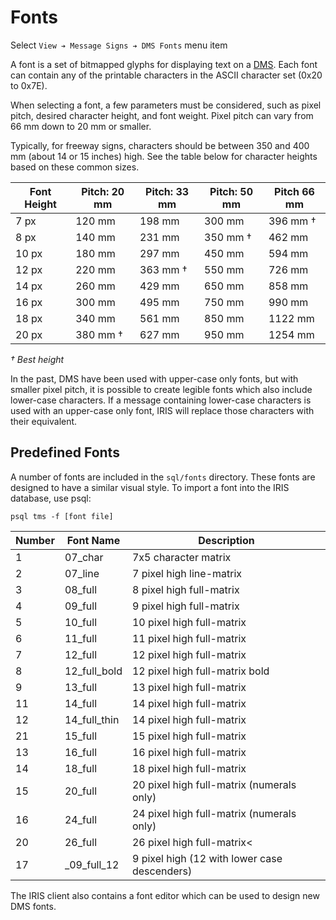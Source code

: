 # Fonts

Select `View ➔ Message Signs ➔ DMS Fonts` menu item

A font is a set of bitmapped glyphs for displaying text on a [DMS].  Each font
can contain any of the printable characters in the ASCII character set (0x20 to
0x7E).

When selecting a font, a few parameters must be considered, such as pixel pitch,
desired character height, and font weight.  Pixel pitch can vary from 66 mm down
to 20 mm or smaller.

Typically, for freeway signs, characters should be between 350 and 400 mm (about
14 or 15 inches) high.  See the table below for character heights based on these
common sizes.

Font Height | Pitch: 20 mm | Pitch: 33 mm | Pitch: 50 mm | Pitch 66 mm
------------|--------------|--------------|--------------|-------------
7 px        | 120 mm       | 198 mm       | 300 mm       | 396 mm †
8 px        | 140 mm       | 231 mm       | 350 mm †     | 462 mm
10 px       | 180 mm       | 297 mm       | 450 mm       | 594 mm
12 px       | 220 mm       | 363 mm †     | 550 mm       | 726 mm
14 px       | 260 mm       | 429 mm       | 650 mm       | 858 mm
16 px       | 300 mm       | 495 mm       | 750 mm       | 990 mm
18 px       | 340 mm       | 561 mm       | 850 mm       | 1122 mm
20 px       | 380 mm †     | 627 mm       | 950 mm       | 1254 mm

_† Best height_

In the past, DMS have been used with upper-case only fonts, but with smaller
pixel pitch, it is possible to create legible fonts which also include
lower-case characters.  If a message containing lower-case characters is used
with an upper-case only font, IRIS will replace those characters with their
equivalent.

## Predefined Fonts

A number of fonts are included in the `sql/fonts` directory.  These fonts are
designed to have a similar visual style.  To import a font into the IRIS
database, use psql:

```
psql tms -f [font file]
```

Number | Font Name    | Description
-------|--------------|---------------------
1      | 07_char      | 7x5 character matrix
2      | 07_line      | 7 pixel high line-matrix
3      | 08_full      | 8 pixel high full-matrix
4      | 09_full      | 9 pixel high full-matrix
5      | 10_full      | 10 pixel high full-matrix
6      | 11_full      | 11 pixel high full-matrix
7      | 12_full      | 12 pixel high full-matrix
8      | 12_full_bold | 12 pixel high full-matrix bold
9      | 13_full      | 13 pixel high full-matrix
11     | 14_full      | 14 pixel high full-matrix
12     | 14_full_thin | 14 pixel high full-matrix
21     | 15_full      | 15 pixel high full-matrix
13     | 16_full      | 16 pixel high full-matrix
14     | 18_full      | 18 pixel high full-matrix
15     | 20_full      | 20 pixel high full-matrix (numerals only)
16     | 24_full      | 24 pixel high full-matrix (numerals only)
20     | 26_full      | 26 pixel high full-matrix<
17     | _09_full_12  | 9 pixel high (12 with lower case descenders)

The IRIS client also contains a font editor which can be used to design new DMS
fonts.


[DMS]: dms.html
